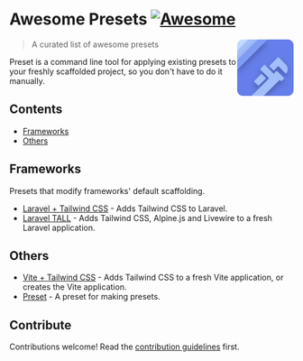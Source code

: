 <!--lint disable double-link-->
<!--lint disable no-dead-urls-->

# Awesome Presets [![Awesome](https://awesome.re/badge.svg)](https://awesome.re)

[<img src="preset-logo.svg" align="right" width="100">](https://usepreset.dev)

> A curated list of awesome presets

Preset is a command line tool for applying existing presets to your freshly scaffolded project, so you don't have to do it manually.

## Contents

- [Frameworks](#frameworks)
- [Others](#others)

## Frameworks

Presets that modify frameworks' default scaffolding.

- [Laravel + Tailwind CSS](https://github.com/use-preset/laravel-tailwindcss) - Adds Tailwind CSS to Laravel.
- [Laravel TALL](https://github.com/use-preset/laravel-tall) - Adds Tailwind CSS, Alpine.js and Livewire to a fresh Laravel application.

## Others

- [Vite + Tailwind CSS](https://github.com/use-preset/tailwindcss) - Adds Tailwind CSS to a fresh Vite application, or creates the Vite application.
- [Preset](https://github.com/use-preset/preset) - A preset for making presets.

## Contribute

Contributions welcome! Read the [contribution guidelines](CONTRIBUTING.md) first.
